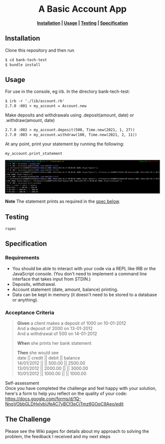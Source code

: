 <h1 align=center> A Basic Account App </h1>

<h4 align=center> <a href="https://github.com/natashamcintyre/bank-tech-test/blob/main/README.md#installation">Installation</a> | <a href="https://github.com/natashamcintyre/bank-tech-test/blob/main/README.md#usage">Usage</a> | <a href="https://github.com/natashamcintyre/bank-tech-test/blob/main/README.md#testing">Testing</a> | <a href="https://github.com/natashamcintyre/bank-tech-test/blob/main/README.md#specification">Specification</a> </h4>


## Installation

Clone this repository and then run
```
$ cd bank-tech-test
$ bundle install
```

## Usage
For use in the console, eg irb. In the directory bank-tech-test:
```
$ irb -r './lib/account.rb'
2.7.0 :001 > my_account = Account.new
```
Make deposits and withdrawals using .deposit(amount, date) or .withdraw(amount, date)
```
2.7.0 :002 > my_account.deposit(500, Time.new(2021, 1, 27))
2.7.0 :003 > my_account.withdraw(100, Time.new(2021, 2, 11))
```
At any point, print your statement by running the following:
```
my_account.print_statement
```

![IRB screenshot](/images/Bank-Tech-Test-example.png)

**Note**
The statement prints as required in the [spec below](https://github.com/natashamcintyre/bank-tech-test/blob/main/README.md#acceptance-criteria).

## Testing

```
rspec
```

## Specification

### Requirements

- You should be able to interact with your code via a REPL like IRB or the JavaScript console. (You don't need to implement a command line interface that takes input from STDIN.)
- Deposits, withdrawal.
- Account statement (date, amount, balance) printing.
- Data can be kept in memory (it doesn't need to be stored to a database or anything).

### Acceptance Criteria
  > **Given** a client makes a deposit of 1000 on 10-01-2012  
  > And a deposit of 2000 on 13-01-2012  
  > And a withdrawal of 500 on 14-01-2012  
  > 
  > **When** she prints her bank statement  
  > 
  > **Then** she would see  
  > date || credit || debit || balance  
  > 14/01/2012 || || 500.00 || 2500.00  
  > 13/01/2012 || 2000.00 || || 3000.00  
  > 10/01/2012 || 1000.00 || || 1000.00  

Self-assessment\
Once you have completed the challenge and feel happy with your solution, here's a form to help you reflect on the quality of your code: https://docs.google.com/forms/d/1Q-NnqVObbGLDHxlvbUfeAC7yBCf3eCjTmz6GOqC9Aeo/edit

## The Challenge
Please see the Wiki pages for details about my approach to solving the problem, the feedback I received and my next steps
